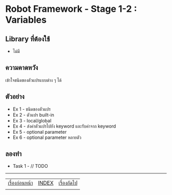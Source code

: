 # Robot Framework - Stage 1-2 : Variables

## Library ที่ต้องใช้

* ไม่มี

## ความคาดหวัง

เข้าใจชนิดของตัวแปรแบบต่าง ๆ ได้

## ตัวอย่าง

* Ex 1 - ชนิดของตัวแปร
* Ex 2 - ตัวแปร built-in
* Ex 3 - local/global
* Ex 4 - ส่งค่าตัวแปรไปยัง keyword และรับค่าจาก keyword
* Ex 5 - optional parameter
* Ex 6 - optional parameter หลายตัว

## ลองทำ

* Task 1 - // TODO

---

|   |   |   |
| - | - | - |
| [เรื่องก่อนหน้า](../1-1/README.md) | [INDEX](../README.md) | [เรื่องถัดไป](../1-3/README.md) |
|   |   |   |
